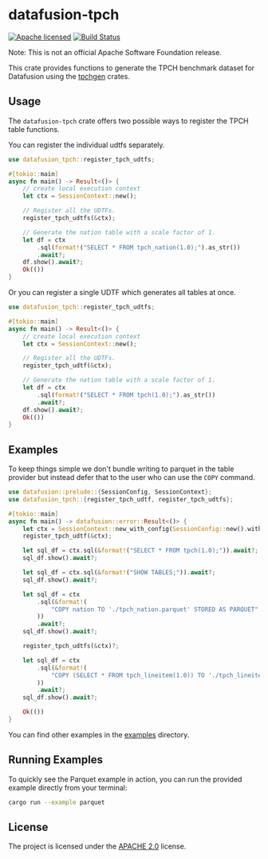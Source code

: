 # datafusion-tpch

[![Apache licensed][license-badge]][license-url]
[![Build Status][actions-badge]][actions-url]

[license-badge]: https://img.shields.io/badge/license-Apache%20v2-blue.svg
[license-url]: https://github.com/clflushopt/datafusion-tpch/blob/main/LICENSE
[actions-badge]: https://github.com/clflushopt/datafusion-tpch/actions/workflows/rust.yml/badge.svg
[actions-url]: https://github.com/clflushopt/datafusion-tpch/actions?query=branch%3Amain

Note: This is not an official Apache Software Foundation release.

This crate provides functions to generate the TPCH benchmark dataset for Datafusion
using the [tpchgen](https://github.com/clflushopt/tpchgen-rs) crates.

## Usage

The `datafusion-tpch` crate offers two possible ways to register the TPCH table
functions.

You can register the individual udtfs separately.

```rust
use datafusion_tpch::register_tpch_udtfs;

#[tokio::main]
async fn main() -> Result<()> {
    // create local execution context
    let ctx = SessionContext::new();

    // Register all the UDTFs.
    register_tpch_udtfs(&ctx);

    // Generate the nation table with a scale factor of 1.
    let df = ctx
        .sql(format!("SELECT * FROM tpch_nation(1.0);").as_str())
        .await?;
    df.show().await?;
    Ok(())
}
```

Or you can register a single UDTF which generates all tables at once.

```rust
use datafusion_tpch::register_tpch_udtfs;

#[tokio::main]
async fn main() -> Result<()> {
    // create local execution context
    let ctx = SessionContext::new();

    // Register all the UDTFs.
    register_tpch_udtf(&ctx);

    // Generate the nation table with a scale factor of 1.
    let df = ctx
        .sql(format!("SELECT * FROM tpch(1.0);").as_str())
        .await?;
    df.show().await?;
    Ok(())
}
```

## Examples

To keep things simple we don't bundle writing to parquet in the table provider
but instead defer that to the user who can use the `COPY` command.


```rust
use datafusion::prelude::{SessionConfig, SessionContext};
use datafusion_tpch::{register_tpch_udtf, register_tpch_udtfs};

#[tokio::main]
async fn main() -> datafusion::error::Result<()> {
    let ctx = SessionContext::new_with_config(SessionConfig::new().with_information_schema(true));
    register_tpch_udtf(&ctx);

    let sql_df = ctx.sql(&format!("SELECT * FROM tpch(1.0);")).await?;
    sql_df.show().await?;

    let sql_df = ctx.sql(&format!("SHOW TABLES;")).await?;
    sql_df.show().await?;

    let sql_df = ctx
        .sql(&format!(
            "COPY nation TO './tpch_nation.parquet' STORED AS PARQUET"
        ))
        .await?;
    sql_df.show().await?;

    register_tpch_udtfs(&ctx)?;

    let sql_df = ctx
        .sql(&format!(
            "COPY (SELECT * FROM tpch_lineitem(1.0)) TO './tpch_lineitem_sf_10.parquet' STORED AS PARQUET"
        ))
        .await?;
    sql_df.show().await?;

    Ok(())
}
```

You can find other examples in the [examples](examples/) directory.

## Running Examples

To quickly see the Parquet example in action, you can run the provided example directly from your terminal:

```bash
cargo run --example parquet
```

## License

The project is licensed under the [APACHE 2.0](LICENSE) license.
